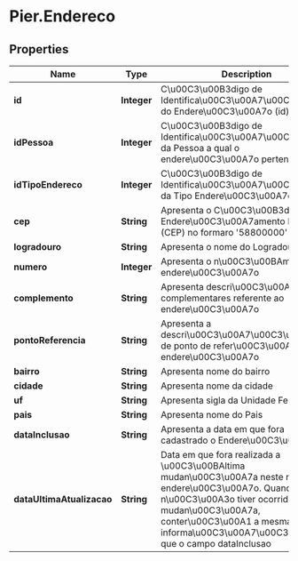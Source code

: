 # Pier.Endereco

## Properties
Name | Type | Description | Notes
------------ | ------------- | ------------- | -------------
**id** | **Integer** | C\u00C3\u00B3digo de Identifica\u00C3\u00A7\u00C3\u00A3o do Endere\u00C3\u00A7o (id). | [optional] 
**idPessoa** | **Integer** | C\u00C3\u00B3digo de Identifica\u00C3\u00A7\u00C3\u00A3o da Pessoa a qual o endere\u00C3\u00A7o pertence (id) | [optional] 
**idTipoEndereco** | **Integer** | C\u00C3\u00B3digo de Identifica\u00C3\u00A7\u00C3\u00A3o da Tipo Endere\u00C3\u00A7o (id) | [optional] 
**cep** | **String** | Apresenta o C\u00C3\u00B3digo de Endere\u00C3\u00A7amento Postal (CEP) no formaro &#39;58800000&#39; | [optional] 
**logradouro** | **String** | Apresenta o nome do Logradouro | [optional] 
**numero** | **Integer** | Apresenta o n\u00C3\u00BAmero do endere\u00C3\u00A7o | [optional] 
**complemento** | **String** | Apresenta descri\u00C3\u00A7oes complementares referente ao endere\u00C3\u00A7o | [optional] 
**pontoReferencia** | **String** | Apresenta a descri\u00C3\u00A7\u00C3\u00A3o de ponto de refer\u00C3\u00AAncia do endere\u00C3\u00A7o | [optional] 
**bairro** | **String** | Apresenta nome do bairro | [optional] 
**cidade** | **String** | Apresenta nome da cidade | [optional] 
**uf** | **String** | Apresenta sigla da Unidade Federativa | [optional] 
**pais** | **String** | Apresenta nome do Pais | [optional] 
**dataInclusao** | **String** | Apresenta a data em que fora cadastrado o Endere\u00C3\u00A7o | [optional] 
**dataUltimaAtualizacao** | **String** | Data em que fora realizada a \u00C3\u00BAltima mudan\u00C3\u00A7a neste registro de endere\u00C3\u00A7o. Quando n\u00C3\u00A3o tiver ocorrido mudan\u00C3\u00A7a, conter\u00C3\u00A1 a mesma informa\u00C3\u00A7\u00C3\u00A3o que o campo dataInclusao | [optional] 


